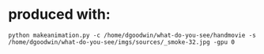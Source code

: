 # produced with:

```
python makeanimation.py -c /home/dgoodwin/what-do-you-see/handmovie -s /home/dgoodwin/what-do-you-see/imgs/sources/_smoke-32.jpg -gpu 0
```
